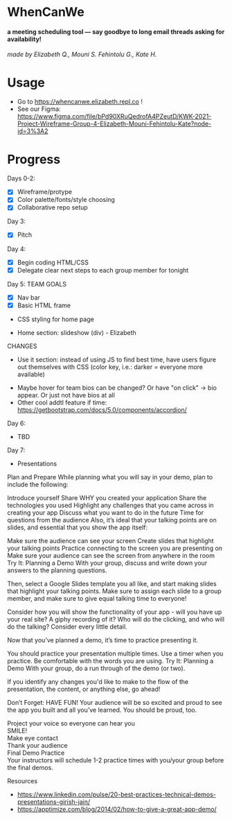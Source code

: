 
# WhenCanWe

#### **a meeting scheduling tool — say goodbye to long email threads asking for availability!**
*made by Elizabeth Q., Mouni S. Fehintolu G., Kate H.*

# Usage

- Go to https://whencanwe.elizabeth.repl.co !
- See our Figma: https://www.figma.com/file/bPd90XRuQedrofA4PZeutD/KWK-2021-Project-Wireframe-Group-4-Elizabeth-Mouni-Fehintolu-Kate?node-id=3%3A2

# Progress

Days 0-2:
- [x] Wireframe/protype
- [x] Color palette/fonts/style choosing
- [x] Collaborative repo setup  

Day 3:  
- [x] Pitch  

Day 4:
- [x] Begin coding HTML/CSS
- [x] Delegate clear next steps to each group member for tonight  

Day 5: 
TEAM GOALS
- [x] Nav bar
- [x] Basic HTML frame
- CSS styling for home page

- Home section: slideshow (div) - Elizabeth  
<!-- //https://www.w3schools.com/howto/howto_js_slideshow.asp [resource for slideshow/testimonials]  --> 
CHANGES  
- Use it section: instead of using JS to find best time, have users figure out themselves with CSS (color key, i.e.: darker = everyone more available)
<!-- - On submit: instead of switching to new tab, just clear form and pop up "Thank you for the message!" (don't actually receive/store messages) tried it on lines 80-87 but isnt working for some reason -->
- Maybe hover for team bios can be changed? Or have "on click" -> bio appear. Or just not have bios at all
- Other cool addtl feature if time: https://getbootstrap.com/docs/5.0/components/accordion/

Day 6:
- TBD

Day 7:
- Presentations

Plan and Prepare
While planning what you will say in your demo, plan to include the following:

Introduce yourself
Share WHY you created your application
Share the technologies you used
Highlight any challenges that you came across in creating your app
Discuss what you want to do in the future
Time for questions from the audience
Also, it’s ideal that your talking points are on slides, and essential that you show the app itself:

Make sure the audience can see your screen
Create slides that highlight your talking points
Practice connecting to the screen you are presenting on
Make sure your audience can see the screen from anywhere in the room
Try It: Planning a Demo
With your group, discuss and write down your answers to the planning questions.

Then, select a Google Slides template you all like, and start making slides that highlight your talking points. Make sure to assign each slide to a group member, and make sure to give equal talking time to everyone!

Consider how you will show the functionality of your app - will you have up your real site? A giphy recording of it? Who will do the clicking, and who will do the talking? Consider every little detail.

Now that you’ve planned a demo, it’s time to practice presenting it.

You should practice your presentation multiple times.
Use a timer when you practice.
Be comfortable with the words you are using.
Try It: Planning a Demo
With your group, do a run through of the demo (or two).

If you identify any changes you'd like to make to the flow of the presentation, the content, or anything else, go ahead!

Don’t Forget: HAVE FUN!
Your audience will be so excited and proud to see the app you built and all you’ve learned. You should be proud, too.

Project your voice so everyone can hear you  
SMILE!  
Make eye contact  
Thank your audience  
Final Demo Practice  
Your instructors will schedule 1-2 practice times with you/your group before the final demos.

Resources  
- https://www.linkedin.com/pulse/20-best-practices-technical-demos-presentations-girish-jain/  
- https://apptimize.com/blog/2014/02/how-to-give-a-great-app-demo/
